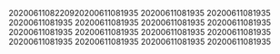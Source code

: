 2020061108220920200611081935
20200611081935
20200611081935
20200611081935
20200611081935
20200611081935
20200611081935
20200611081935
20200611081935
20200611081935
20200611081935
20200611081935
20200611081935
20200611081935
20200611081935

